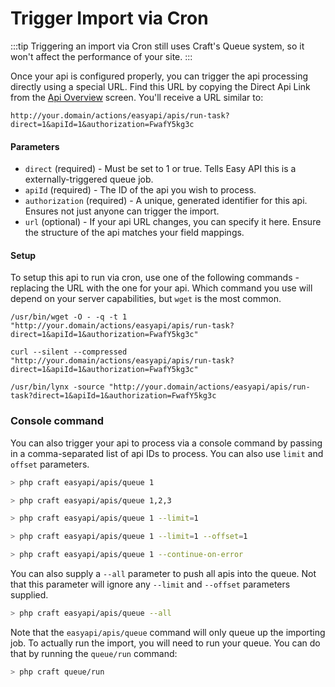 # Trigger Import via Cron

:::tip
Triggering an import via Cron still uses Craft's Queue system, so it won't affect the performance of your site.
:::

Once your api is configured properly, you can trigger the api processing directly using a special URL. Find this URL by copying the Direct Api Link from the [Api Overview](api-overview.md) screen. You'll receive a URL similar to:

```
http://your.domain/actions/easyapi/apis/run-task?direct=1&apiId=1&authorization=FwafY5kg3c
```

#### Parameters

- `direct` (required) - Must be set to 1 or true. Tells Easy API this is a externally-triggered queue job.
- `apiId` (required) - The ID of the api you wish to process.
- `authorization` (required) - A unique, generated identifier for this api. Ensures not just anyone can trigger the import.
- `url` (optional) - If your api URL changes, you can specify it here. Ensure the structure of the api matches your field mappings.

#### Setup

To setup this api to run via cron, use one of the following commands - replacing the URL with the one for your api. Which command you use will depend on your server capabilities, but `wget` is the most common.

```
/usr/bin/wget -O - -q -t 1 "http://your.domain/actions/easyapi/apis/run-task?direct=1&apiId=1&authorization=FwafY5kg3c"

curl --silent --compressed "http://your.domain/actions/easyapi/apis/run-task?direct=1&apiId=1&authorization=FwafY5kg3c"

/usr/bin/lynx -source "http://your.domain/actions/easyapi/apis/run-task?direct=1&apiId=1&authorization=FwafY5kg3c
```

### Console command

You can also trigger your api to process via a console command by passing in a comma-separated list of api IDs to process. You can also use `limit` and `offset` parameters.

```bash
> php craft easyapi/apis/queue 1

> php craft easyapi/apis/queue 1,2,3

> php craft easyapi/apis/queue 1 --limit=1

> php craft easyapi/apis/queue 1 --limit=1 --offset=1

> php craft easyapi/apis/queue 1 --continue-on-error
```

You can also supply a `--all` parameter to push all apis into the queue. Not that this parameter will ignore any `--limit` and `--offset` parameters supplied.

```bash
> php craft easyapi/apis/queue --all
````

Note that the `easyapi/apis/queue` command will only queue up the importing job. To actually run the import, you will need to run your queue. You can do that by running the `queue/run` command:

```bash
> php craft queue/run
```
